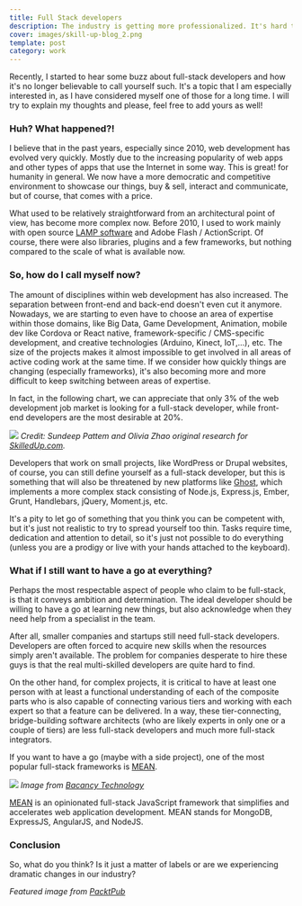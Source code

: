 ```yaml
---
title: Full Stack developers
description: The industry is getting more professionalized. It's hard to keep a very high level in all disciplines
cover: images/skill-up-blog_2.png
template: post
category: work
---
```


Recently, I started to hear some buzz about full-stack developers and how it's no longer believable to call yourself such. It's a topic that I am especially interested in, as I have considered myself one of those for a long time. I will try to explain my thoughts and please, feel free to add yours as well!

### Huh? What happened?!

I believe that in the past years, especially since 2010, web development has evolved very quickly. Mostly due to the increasing popularity of web apps and other types of apps that use the Internet in some way. This is great! for humanity in general. We now have a more democratic and competitive environment to showcase our things, buy & sell, interact and communicate, but of course, that comes with a price.

What used to be relatively straightforward from an architectural point of view, has become more complex now. Before 2010, I used to work mainly with open source [LAMP software](https://en.wikipedia.org/wiki/LAMP_(software_bundle)) and Adobe Flash / ActionScript. Of course, there were also libraries, plugins and a few frameworks, but nothing compared to the scale of what is available now.

### So, how do I call myself now?

The amount of disciplines within web development has also increased. The separation between front-end and back-end doesn't even cut it anymore. Nowadays, we are starting to even have to choose an area of expertise within those domains, like Big Data, Game Development, Animation, mobile dev like Cordova or React native, framework-specific / CMS-specific development, and creative technologies (Arduino, Kinect, IoT,...), etc. The size of the projects makes it almost impossible to get involved in all areas of active coding work at the same time. If we consider how quickly things are changing (especially frameworks), it's also becoming more and more difficult to keep switching between areas of expertise.

In fact, in the following chart, we can appreciate that only 3% of the web development job market is looking for a full-stack developer, while front-end developers are the most desirable at 20%.

![](/blog/full-stack-developers/images/relative-demand-web-development-jobs-secondary.jpg)
*Credit: Sundeep Pattem and Olivia Zhao original research for [SkilledUp.com](http://www.skilledup.com/articles/reimagining-the-full-stack-developer).*

Developers that work on small projects, like WordPress or Drupal websites, of course, you can still define yourself as a full-stack developer, but this is something that will also be threatened by new platforms like [Ghost](http://ghost.org), which implements a more complex stack consisting of Node.js, Express.js, Ember, Grunt, Handlebars, jQuery, Moment.js, etc.

It's a pity to let go of something that you think you can be competent with, but it's just not realistic to try to spread yourself too thin. Tasks require time, dedication and attention to detail, so it's just not possible to do everything (unless you are a prodigy or live with your hands attached to the keyboard).

### What if I still want to have a go at everything?

Perhaps the most respectable aspect of people who claim to be full-stack, is that it conveys ambition and determination. The ideal developer should be willing to have a go at learning new things, but also acknowledge when they need help from a specialist in the team.

After all, smaller companies and startups still need full-stack developers. Developers are often forced to acquire new skills when the resources simply aren't available. The problem for companies desperate to hire these guys is that the real multi-skilled developers are quite hard to find.

On the other hand, for complex projects, it is critical to have at least one person with at least a functional understanding of each of the composite parts who is also capable of connecting various tiers and working with each expert so that a feature can be delivered. In a way, these tier-connecting, bridge-building software architects (who are likely experts in only one or a couple of tiers) are less full-stack developers and much more full-stack integrators.

If you want to have a go (maybe with a side project), one of the most popular full-stack frameworks is [MEAN](https://en.wikipedia.org/wiki/MEAN).

![](/blog/full-stack-developers/images/mean-stack.png)
*Image from [Bacancy Technology](http://www.bacancytechnology.com/mean-js-full-stack-development-solution/)*

[MEAN](http://mean.io) is an opinionated full-stack JavaScript framework that simplifies and accelerates web application development. MEAN stands for MongoDB, ExpressJS, AngularJS, and NodeJS.

### Conclusion

So, what do you think? Is it just a matter of labels or are we experiencing dramatic changes in our industry?

*Featured image from [PacktPub](https://www.packtpub.com/books/content/today-you-are-not-web-developer-if-you-dont-know-javascript)*
